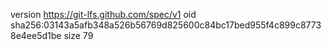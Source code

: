 version https://git-lfs.github.com/spec/v1
oid sha256:03143a5afb348a526b56769d825600c84bc17bed955f4c899c87738e4ee5d1be
size 79
